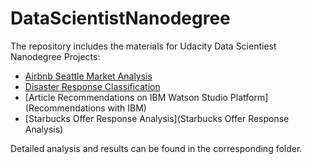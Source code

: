 # DataScientistNanodegree

The repository includes the materials for Udacity Data Scientiest Nanodegree Projects:

- [Airbnb Seattle Market Analysis](Airbnb)
- [Disaster Response Classification](DisasterResponse)
- [Article Recommendations on IBM Watson Studio Platform](Recommendations with IBM)
- [Starbucks Offer Response Analysis](Starbucks Offer Response Analysis)

Detailed analysis and results can be found in the corresponding folder.
